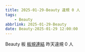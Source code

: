 ```yaml
---
title: 2025-01-29-Beauty 違規 0 人
tags:
    - Beauty
abbrlink: 2025-01-29-Beauty
date: Beauty-2025-01-29 12:00:00
---
```

Beauty 板 [板規連結](https://www.ptt.cc/bbs/Beauty/M.1630069980.A.84B.html)
昨天違規 0 人
